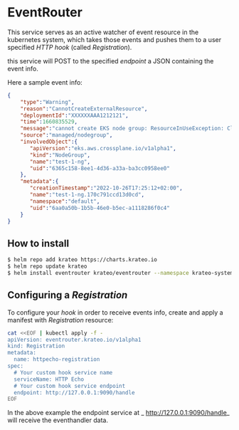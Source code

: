 # EventRouter

This service serves as an active watcher of event resource in the kubernetes system, which takes those events and pushes them to a user specified _HTTP hook_ (called _Registration_).

this service will POST to the specified _endpoint_ a JSON containing the event info.

Here a sample event info:


```json
{
    "type":"Warning",
    "reason":"CannotCreateExternalResource",
    "deploymentId":"XXXXXXAAA1212121",
    "time":1660835529,
    "message":"cannot create EKS node group: ResourceInUseException: Cluster: test-1 is not in a valid state",
    "source":"managed/nodegroup",
    "involvedObject":{
       "apiVersion":"eks.aws.crossplane.io/v1alpha1",
       "kind":"NodeGroup",
       "name":"test-1-ng",
       "uid":"6365c158-8ee1-4d36-a33a-ba3cc0958ee0"
    },
    "metadata":{
       "creationTimestamp":"2022-10-26T17:25:12+02:00",
       "name":"test-1-ng.170c791ccd13d0cd",
       "namespace":"default",
       "uid":"6aa0a50b-1b5b-46e0-b5ec-a1118286f0c4"
    }
}
```

## How to install

```sh
$ helm repo add krateo https://charts.krateo.io
$ helm repo update krateo
$ helm install eventrouter krateo/eventrouter --namespace krateo-system --create-namespace
```

## Configuring a _Registration_

To configure your _hook_ in order to receive events info, create and apply a manifest with _Registration_ resource:

```sh
cat <<EOF | kubectl apply -f -
apiVersion: eventrouter.krateo.io/v1alpha1
kind: Registration
metadata:
  name: httpecho-registration
spec:
  # Your custom hook service name
  serviceName: HTTP Echo
  # Your custom hook service endpoint
  endpoint: http://127.0.0.1:9090/handle
EOF
```

In the above example the endpoint service at _ http://127.0.0.1:9090/handle_ will receive the eventhandler data.